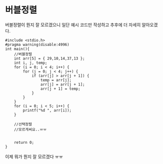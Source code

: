 # 버블정렬
버블정렬이 뭔지 잘 모르겠으니 일단 예시 코드만 작성하고 추후에 더 자세히 알아오겠다.
```
#include <stdio.h>
#pragma warning(disable:4996)
int main(){
	//버블정렬
	int arr[5] = { 29,10,14,37,13 };
	int i, j, temp;
	for (i = 0; i < 4; i++) {
		for (j = 0; j < 4; j++) {
			if (arr[j] > arr[j + 1]) {
				temp = arr[j];
				arr[j] = arr[j + 1];
				arr[j + 1] = temp;
			}
		}
	}
	for (i = 0; i < 5; i++) {
		printf("%d ", arr[i]);
	}

	//선택정렬
	//모르게써요..ㅠㅠ


	return 0;
}
```
이제 뭐가 뭔지 잘 모르겠다 ㅠㅠ
